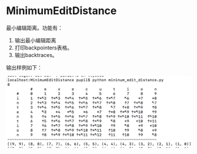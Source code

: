 # MinimumEditDistance

最小编辑距离。功能有：

1. 输出最小编辑距离
2. 打印backpointers表格。
3. 输出backtraces。

输出样例如下：

![](output_shot.png)